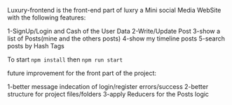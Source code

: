 Luxury-frontend is the front-end part of luxry a Mini social Media WebSite with the following features:

1-SignUp/Login and Cash of the User Data
2-Write/Update Post
3-show a list of Posts(mine and the others posts)
4-show my timeline posts
5-search posts by Hash Tags

To start `npm install`
then `npm run start`

future improvement for the front part of the project:

1-better message indecation of login/register errors/success
2-better structure for project files/folders
3-apply Reducers for the Posts logic
